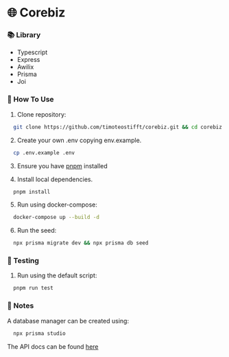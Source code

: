 # 🌐 Corebiz

### 📚 Library

- Typescript
- Express
- Awilix
- Prisma
- Joi

### 🚀 How To Use

1. Clone repository:

```bash
  git clone https://github.com/timoteostifft/corebiz.git && cd corebiz
```

2. Create your own .env copying env.example.

```bash
  cp .env.example .env
```

3. Ensure you have [pnpm](https://pnpm.io/pt/) installed

4. Install local dependencies.

```bash
  pnpm install
```

5. Run using docker-compose:

```bash
  docker-compose up --build -d
```

6. Run the seed:

```bash
  npx prisma migrate dev && npx prisma db seed
```

### 🧪 Testing

1. Run using the default script:

```bash
  pnpm run test
```

### 📌 Notes

A database manager can be created using:

```bash
  npx prisma studio
```

The API docs can be found [here](http://localhost:3333/docs/)
